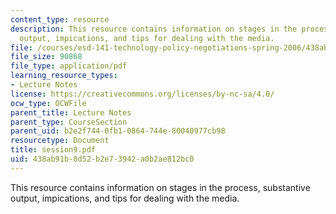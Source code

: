 ```yaml
---
content_type: resource
description: This resource contains information on stages in the process, substantive
  output, impications, and tips for dealing with the media.
file: /courses/esd-141-technology-policy-negotiations-spring-2006/438ab91b0d52b2e73942a0b2ae812bc0_session9.pdf
file_size: 90868
file_type: application/pdf
learning_resource_types:
- Lecture Notes
license: https://creativecommons.org/licenses/by-nc-sa/4.0/
ocw_type: OCWFile
parent_title: Lecture Notes
parent_type: CourseSection
parent_uid: b2e2f744-0fb1-0864-744e-80040977cb98
resourcetype: Document
title: session9.pdf
uid: 438ab91b-0d52-b2e7-3942-a0b2ae812bc0
---
```

This resource contains information on stages in the process, substantive output, impications, and tips for dealing with the media.